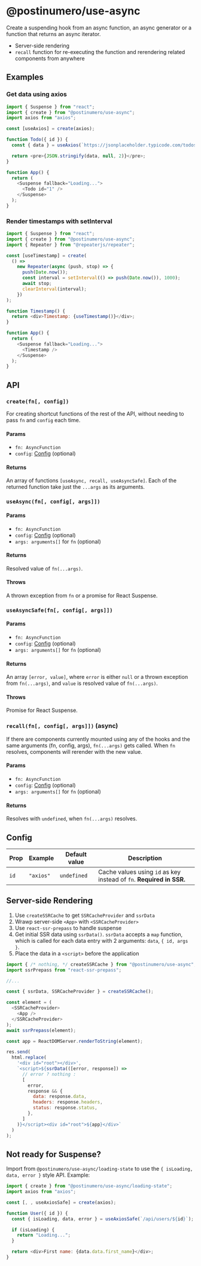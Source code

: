 # @postinumero/use-async

Create a suspending hook from an async function, an async generator or a function that returns an async iterator.

- Server-side rendering
- `recall` function for re-executing the function and rerendering related components from anywhere

## Examples

### Get data using axios

```js
import { Suspense } from "react";
import { create } from "@postinumero/use-async";
import axios from "axios";

const [useAxios] = create(axios);

function Todo({ id }) {
  const { data } = useAxios(`https://jsonplaceholder.typicode.com/todos/${id}`);

  return <pre>{JSON.stringify(data, null, 2)}</pre>;
}

function App() {
  return (
    <Suspense fallback="Loading...">
      <Todo id="1" />
    </Suspense>
  );
}
```

### Render timestamps with setInterval

```js
import { Suspense } from "react";
import { create } from "@postinumero/use-async";
import { Repeater } from "@repeaterjs/repeater";

const [useTimestamp] = create(
  () =>
    new Repeater(async (push, stop) => {
      push(Date.now());
      const interval = setInterval(() => push(Date.now()), 1000);
      await stop;
      clearInterval(interval);
    })
);

function Timestamp() {
  return <div>Timestamp: {useTimestamp()}</div>;
}

function App() {
  return (
    <Suspense fallback="Loading...">
      <Timestamp />
    </Suspense>
  );
}
```

## API

### `create(fn[, config])`

For creating shortcut functions of the rest of the API, without needing to pass `fn` and `config` each time.

#### Params

- `fn: AsyncFunction`
- `config`: [Config](#config) (optional)

#### Returns

An array of functions `[useAsync, recall, useAsyncSafe]`. Each of the returned function take just the `...args` as its arguments.

### `useAsync(fn[, config[, args]])`

#### Params

- `fn: AsyncFunction`
- `config`: [Config](#config) (optional)
- `args: arguments[]` for `fn` (optional)

#### Returns

Resolved value of `fn(...args)`.

#### Throws

A thrown exception from `fn` or a promise for React Suspense.

### `useAsyncSafe(fn[, config[, args]])`

#### Params

- `fn: AsyncFunction`
- `config`: [Config](#config) (optional)
- `args: arguments[]` for `fn` (optional)

#### Returns

An array `[error, value]`, where `error` is either `null` or a thrown exception from `fn(...args)`, and `value` is resolved value of `fn(...args)`.

#### Throws

Promise for React Suspense.

### `recall(fn[, config[, args]])` (async)

If there are components currently mounted using any of the hooks and the same arguments (fn, config, args), `fn(...args)` gets called. When `fn` resolves, components will rerender with the new value.

#### Params

- `fn: AsyncFunction`
- `config`: [Config](#config) (optional)
- `args: arguments[]` for `fn` (optional)

#### Returns

Resolves with `undefined`, when `fn(...args)` resolves.

## Config

| Prop | Example   | Default value | Description                                                          |
| ---- | --------- | ------------- | -------------------------------------------------------------------- |
| `id` | `"axios"` | `undefined`   | Cache values using `id` as key instead of `fn`. **Required in SSR.** |

## Server-side Rendering

1. Use `createSSRCache` to get `SSRCacheProvider` and `ssrData`
2. Wrawp server-side `<App>` with `<SSRCacheProvider>`
3. Use `react-ssr-prepass` to handle suspense
4. Get initial SSR data using `ssrData()`. `ssrData` accepts a `map` function, which is called for each data entry with 2 arguments: `data`, `{ id, args }`.
5. Place the data in a `<script>` before the application

```js
import { /* nothing, */ createSSRCache } from "@postinumero/use-async";
import ssrPrepass from "react-ssr-prepass";

//...

const { ssrData, SSRCacheProvider } = createSSRCache();

const element = (
  <SSRCacheProvider>
    <App />
  </SSRCacheProvider>
);
await ssrPrepass(element);

const app = ReactDOMServer.renderToString(element);

res.send(
  html.replace(
    '<div id="root"></div>',
    `<script>${ssrData(([error, response]) =>
      // error ? nothing :
      [
        error,
        response && {
          data: response.data,
          headers: response.headers,
          status: response.status,
        },
      ]
    )}</script><div id="root">${app}</div>`
  )
);
```

## Not ready for Suspense?

Import from `@postinumero/use-async/loading-state` to use the `{ isLoading, data, error }` style API. Example:

```js
import { create } from "@postinumero/use-async/loading-state";
import axios from "axios";

const [, , useAxiosSafe] = create(axios);

function User({ id }) {
  const { isLoading, data, error } = useAxiosSafe(`/api/users/${id}`);

  if (isLoading) {
    return "Loading...";
  }

  return <div>First name: {data.data.first_name}</div>;
}
```
